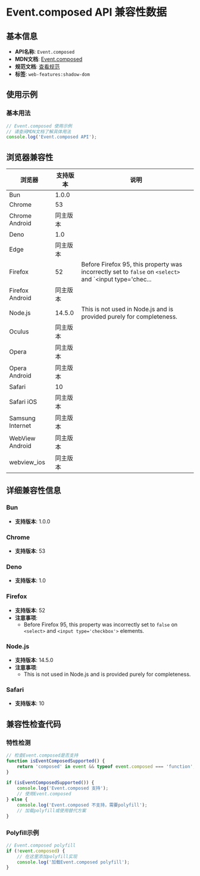 # Event.composed API 兼容性数据

## 基本信息

- **API名称**: `Event.composed`
- **MDN文档**: [Event.composed](https://developer.mozilla.org/docs/Web/API/Event/composed)
- **规范文档**: [查看规范](https://dom.spec.whatwg.org/#ref-for-dom-event-composed①)
- **标签**: `web-features:shadow-dom`

## 使用示例

### 基本用法

```javascript
// Event.composed 使用示例
// 请查阅MDN文档了解具体用法
console.log('Event.composed API');
```

## 浏览器兼容性

| 浏览器 | 支持版本 | 说明 |
|--------|----------|------|
| Bun | 1.0.0 |  |
| Chrome | 53 |  |
| Chrome Android | 同主版本 |  |
| Deno | 1.0 |  |
| Edge | 同主版本 |  |
| Firefox | 52 | Before Firefox 95, this property was incorrectly set to `false` on `<select>` and `<input type='chec... |
| Firefox Android | 同主版本 |  |
| Node.js | 14.5.0 | This is not used in Node.js and is provided purely for completeness. |
| Oculus | 同主版本 |  |
| Opera | 同主版本 |  |
| Opera Android | 同主版本 |  |
| Safari | 10 |  |
| Safari iOS | 同主版本 |  |
| Samsung Internet | 同主版本 |  |
| WebView Android | 同主版本 |  |
| webview_ios | 同主版本 |  |

## 详细兼容性信息

### Bun

- **支持版本**: 1.0.0

### Chrome

- **支持版本**: 53

### Deno

- **支持版本**: 1.0

### Firefox

- **支持版本**: 52
- **注意事项**:
  - Before Firefox 95, this property was incorrectly set to `false` on `<select>` and `<input type='checkbox'>` elements.

### Node.js

- **支持版本**: 14.5.0
- **注意事项**:
  - This is not used in Node.js and is provided purely for completeness.

### Safari

- **支持版本**: 10

## 兼容性检查代码

### 特性检测

```javascript
// 检查Event.composed是否支持
function isEventComposedSupported() {
    return 'composed' in event && typeof event.composed === 'function';
}

if (isEventComposedSupported()) {
    console.log('Event.composed 支持');
    // 使用Event.composed
} else {
    console.log('Event.composed 不支持，需要polyfill');
    // 加载polyfill或使用替代方案
}
```

### Polyfill示例

```javascript
// Event.composed polyfill
if (!event.composed) {
    // 在这里添加polyfill实现
    console.log('加载Event.composed polyfill');
}
```

